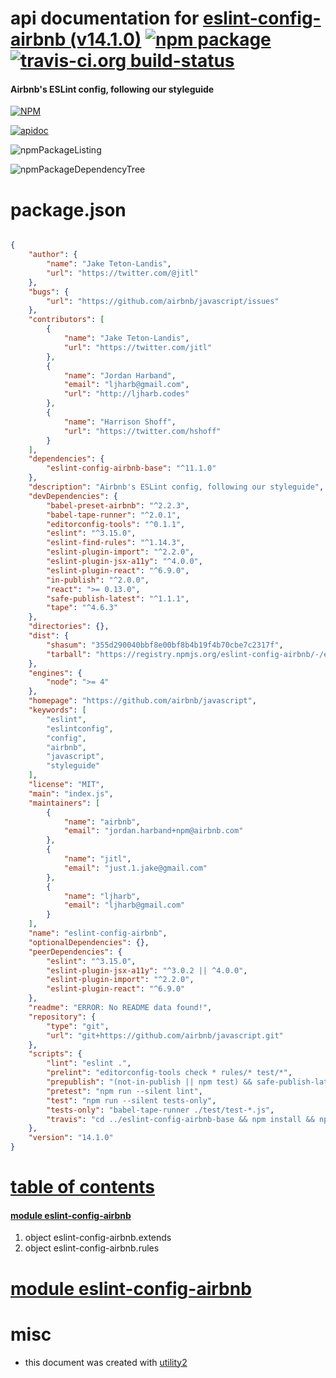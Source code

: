 # api documentation for  [eslint-config-airbnb (v14.1.0)](https://github.com/airbnb/javascript)  [![npm package](https://img.shields.io/npm/v/npmdoc-eslint-config-airbnb.svg?style=flat-square)](https://www.npmjs.org/package/npmdoc-eslint-config-airbnb) [![travis-ci.org build-status](https://api.travis-ci.org/npmdoc/node-npmdoc-eslint-config-airbnb.svg)](https://travis-ci.org/npmdoc/node-npmdoc-eslint-config-airbnb)
#### Airbnb's ESLint config, following our styleguide

[![NPM](https://nodei.co/npm/eslint-config-airbnb.png?downloads=true)](https://www.npmjs.com/package/eslint-config-airbnb)

[![apidoc](https://npmdoc.github.io/node-npmdoc-eslint-config-airbnb/build/screenCapture.buildNpmdoc.browser._2Fhome_2Ftravis_2Fbuild_2Fnpmdoc_2Fnode-npmdoc-eslint-config-airbnb_2Ftmp_2Fbuild_2Fapidoc.html.png)](https://npmdoc.github.io/node-npmdoc-eslint-config-airbnb/build/apidoc.html)

![npmPackageListing](https://npmdoc.github.io/node-npmdoc-eslint-config-airbnb/build/screenCapture.npmPackageListing.svg)

![npmPackageDependencyTree](https://npmdoc.github.io/node-npmdoc-eslint-config-airbnb/build/screenCapture.npmPackageDependencyTree.svg)



# package.json

```json

{
    "author": {
        "name": "Jake Teton-Landis",
        "url": "https://twitter.com/@jitl"
    },
    "bugs": {
        "url": "https://github.com/airbnb/javascript/issues"
    },
    "contributors": [
        {
            "name": "Jake Teton-Landis",
            "url": "https://twitter.com/jitl"
        },
        {
            "name": "Jordan Harband",
            "email": "ljharb@gmail.com",
            "url": "http://ljharb.codes"
        },
        {
            "name": "Harrison Shoff",
            "url": "https://twitter.com/hshoff"
        }
    ],
    "dependencies": {
        "eslint-config-airbnb-base": "^11.1.0"
    },
    "description": "Airbnb's ESLint config, following our styleguide",
    "devDependencies": {
        "babel-preset-airbnb": "^2.2.3",
        "babel-tape-runner": "^2.0.1",
        "editorconfig-tools": "^0.1.1",
        "eslint": "^3.15.0",
        "eslint-find-rules": "^1.14.3",
        "eslint-plugin-import": "^2.2.0",
        "eslint-plugin-jsx-a11y": "^4.0.0",
        "eslint-plugin-react": "^6.9.0",
        "in-publish": "^2.0.0",
        "react": ">= 0.13.0",
        "safe-publish-latest": "^1.1.1",
        "tape": "^4.6.3"
    },
    "directories": {},
    "dist": {
        "shasum": "355d290040bbf8e00bf8b4b19f4b70cbe7c2317f",
        "tarball": "https://registry.npmjs.org/eslint-config-airbnb/-/eslint-config-airbnb-14.1.0.tgz"
    },
    "engines": {
        "node": ">= 4"
    },
    "homepage": "https://github.com/airbnb/javascript",
    "keywords": [
        "eslint",
        "eslintconfig",
        "config",
        "airbnb",
        "javascript",
        "styleguide"
    ],
    "license": "MIT",
    "main": "index.js",
    "maintainers": [
        {
            "name": "airbnb",
            "email": "jordan.harband+npm@airbnb.com"
        },
        {
            "name": "jitl",
            "email": "just.1.jake@gmail.com"
        },
        {
            "name": "ljharb",
            "email": "ljharb@gmail.com"
        }
    ],
    "name": "eslint-config-airbnb",
    "optionalDependencies": {},
    "peerDependencies": {
        "eslint": "^3.15.0",
        "eslint-plugin-jsx-a11y": "^3.0.2 || ^4.0.0",
        "eslint-plugin-import": "^2.2.0",
        "eslint-plugin-react": "^6.9.0"
    },
    "readme": "ERROR: No README data found!",
    "repository": {
        "type": "git",
        "url": "git+https://github.com/airbnb/javascript.git"
    },
    "scripts": {
        "lint": "eslint .",
        "prelint": "editorconfig-tools check * rules/* test/*",
        "prepublish": "(not-in-publish || npm test) && safe-publish-latest",
        "pretest": "npm run --silent lint",
        "test": "npm run --silent tests-only",
        "tests-only": "babel-tape-runner ./test/test-*.js",
        "travis": "cd ../eslint-config-airbnb-base && npm install && npm link && cd - && npm link eslint-config-airbnb-base && npm run --silent test ; npm unlink eslint-config-airbnb-base >/dev/null &"
    },
    "version": "14.1.0"
}
```



# <a name="apidoc.tableOfContents"></a>[table of contents](#apidoc.tableOfContents)

#### [module eslint-config-airbnb](#apidoc.module.eslint-config-airbnb)
1.  object <span class="apidocSignatureSpan">eslint-config-airbnb.</span>extends
1.  object <span class="apidocSignatureSpan">eslint-config-airbnb.</span>rules



# <a name="apidoc.module.eslint-config-airbnb"></a>[module eslint-config-airbnb](#apidoc.module.eslint-config-airbnb)



# misc
- this document was created with [utility2](https://github.com/kaizhu256/node-utility2)
